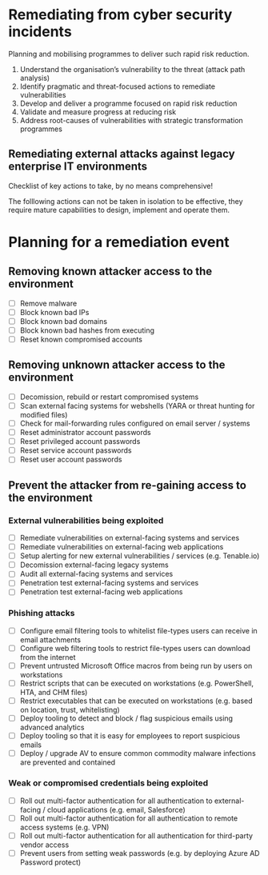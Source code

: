 # Remediating from cyber security incidents 

Planning and mobilising programmes to deliver such rapid risk reduction.

1. Understand the organisation’s vulnerability to the threat (attack path analysis)
2. Identify pragmatic and threat-focused actions to remediate vulnerabilities
3. Develop and deliver a programme focused on rapid risk reduction
4. Validate and measure progress at reducing risk
5. Address root-causes of vulnerabilities with strategic transformation programmes

## Remediating external attacks against legacy enterprise IT environments

Checklist of key actions to take, by no means comprehensive! 

The folllowing actions can not be taken in isolation to be effective, they require mature capabilities to design, implement and operate them. 

# Planning for a remediation event 

## Removing known attacker access to the environment 
- [ ] Remove malware
- [ ] Block known bad IPs
- [ ] Block known bad domains
- [ ] Block known bad hashes from executing
- [ ] Reset known compromised accounts

## Removing unknown attacker access to the environment 
- [ ] Decomission, rebuild or restart compromised systems
- [ ] Scan external facing systems for webshells (YARA or threat hunting for modified files)
- [ ] Check for mail-forwarding rules configured on email server / systems
- [ ] Reset administrator account passwords
- [ ] Reset privileged account passwords 
- [ ] Reset service account passwords 
- [ ] Reset user account passwords

## Prevent the attacker from re-gaining access to the environment

### External vulnerabilities being exploited 
- [ ] Remediate vulnerabilities on external-facing systems and services 
- [ ] Remediate vulnerabilities on external-facing web applications 
- [ ] Setup alerting for new external vulnerabilities / services (e.g. Tenable.io)
- [ ] Decomission external-facing legacy systems
- [ ] Audit all external-facing systems and services 
- [ ] Penetration test external-facing systems and services 
- [ ] Penetration test external-facing web applications

### Phishing attacks  
- [ ] Configure email filtering tools to whitelist file-types users can receive in email attachments
- [ ] Configure web filtering tools to restrict file-types users can download from the internet
- [ ] Prevent untrusted Microsoft Office macros from being run by users on workstations 
- [ ] Restrict scripts that can be executed on workstations (e.g. PowerShell, HTA, and CHM files) 
- [ ] Restrict executables that can be executed on workstations (e.g. based on location, trust, whitelisting)
- [ ] Deploy tooling to detect and block / flag suspicious emails using advanced analytics
- [ ] Deploy tooling so that it is easy for employees to report suspicious emails 
- [ ] Deploy / upgrade AV to ensure common commodity malware infections are prevented and contained

### Weak or compromised credentials being exploited 
- [ ] Roll out multi-factor authentication for all authentication to external-facing / cloud applications (e.g. email, Salesforce)
- [ ] Roll out multi-factor authentication for all authentication to remote access systems (e.g. VPN)
- [ ] Roll out multi-factor authentication for all authentication for third-party vendor access 
- [ ] Prevent users from setting weak passwords (e.g. by deploying Azure AD Password protect)
